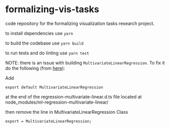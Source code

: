 # formalizing-vis-tasks
code repository for the formalizing visualization tasks research project.

to install dependencies use `yarn`

to build the codebase use `yarn build`

to run tests and do linting use `yarn test`

NOTE: there is an issue with building `MultivariateLinearRegression`. To fix it do the following (from [here](https://github.com/mljs/regression-multivariate-linear/issues/15)):

Add
```
export default MultivariateLinearRegression
```
at the end of the regression-multivariate-linear.d.ts file located at node_modules/ml-regression-multivariate-linear/

then remove the line in MultivariateLinearRegression Class
```
export = MultivariateLinearRegression;
```

